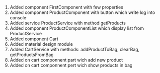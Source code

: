 1. Added component FirstComponent with few properties
2. Added component ProductComponent with button which write log into console
3. Added service ProductService with method getProducts
4. Added component ProductComponentList which display list from ProductService
5. Added component Cart
6. Added material design module
7. Added CartService with methods: addProductToBag, clearBag, getProductsFromBag
8. Added on cart componnent part wich add new product
9. Added on cart componnent pert wich show products in bag